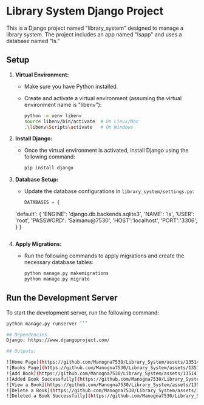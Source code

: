 
# Library System Django Project

This is a Django project named "library_system" designed to manage a library system. The project includes an app named "lsapp" and uses a database named "ls."

## Setup

1. **Virtual Environment:**
   - Make sure you have Python installed.
   - Create and activate a virtual environment (assuming the virtual environment name is "libenv"):

     ```bash
     python -m venv libenv
     source libenv/bin/activate  # On Linux/Mac
     .\libenv\Scripts\activate   # On Windows
     ```

2. **Install Django:**
   - Once the virtual environment is activated, install Django using the following command:

     ```bash
     pip install django
     ```

3. **Database Setup:**
   - Update the database configurations in `library_system/settings.py`:

     ```python
     DATABASES = {
    'default': {
        'ENGINE': 'django.db.backends.sqlite3',
        'NAME': 'ls',
        'USER': 'root',
        'PASSWORD': 'Saimanu@7530',
        'HOST':'localhost',
        'PORT':'3306',
    }
}
     ```

4. **Apply Migrations:**
   - Run the following commands to apply migrations and create the necessary database tables:

     ```bash
     python manage.py makemigrations
     python manage.py migrate
     ```

## Run the Development Server

To start the development server, run the following command:

```bash
python manage.py runserver ```

## Dependencies
Django: https://www.djangoproject.com/

## Outputs:

![Home Page](https://github.com/Manogna7530/Library_System/assets/135147366/94464b79-5b86-47d9-8981-f255ae1a2e0d)
![Books Page](https://github.com/Manogna7530/Library_System/assets/135147366/f906cee6-a5c3-4c79-94e2-bebc06870943)
![Add Book](https://github.com/Manogna7530/Library_System/assets/135147366/4c35232f-a936-43f7-a5b8-d6809cc183ab)
![Added Book Successfully](https://github.com/Manogna7530/Library_System/assets/135147366/83a1572e-4635-4cc1-bb90-52ee3f2b8f90)
![View a Book](https://github.com/Manogna7530/Library_System/assets/135147366/3b6ba4be-dbc9-49c9-84a8-ab99b711568c)
![Delete a Book](https://github.com/Manogna7530/Library_System/assets/135147366/13ecbc39-299c-41f1-86f0-8cb818b2a421)
![Deleted a Book Successfully](https://github.com/Manogna7530/Library_System/assets/135147366/d3f0f0da-e2f9-4452-a3ed-9dcaa70e5a41)







